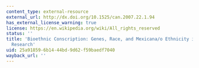 ```yaml
---
content_type: external-resource
external_url: http://dx.doi.org/10.1525/can.2007.22.1.94
has_external_license_warning: true
license: https://en.wikipedia.org/wiki/All_rights_reserved
status: ''
title: 'Bioethnic Conscription: Genes, Race, and Mexicana/o Ethnicity in Diabetes
  Research'
uid: 25a91859-6b14-44bd-9d62-f59baedf7040
wayback_url: ''
---
```

